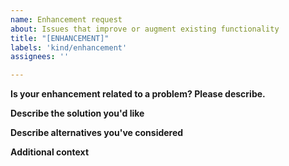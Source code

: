 ```yaml
---
name: Enhancement request
about: Issues that improve or augment existing functionality
title: "[ENHANCEMENT]"
labels: 'kind/enhancement'
assignees: ''

---
```


**Is your enhancement related to a problem? Please describe.**
<!-- A clear and concise description of what the problem is. Ex. I'm always frustrated when [...] -->

**Describe the solution you'd like**
<!-- A clear and concise description of what you want to happen. -->

**Describe alternatives you've considered**
<!-- A clear and concise description of any alternative solutions or features you've considered. -->

**Additional context**
<!-- Add any other context or screenshots about the feature request here. -->
